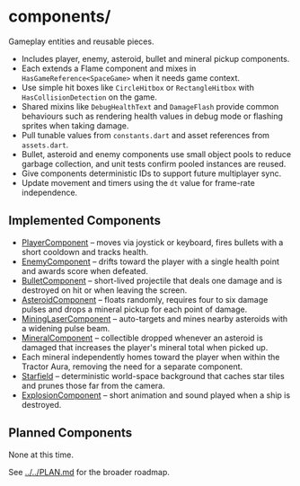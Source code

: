 # components/

Gameplay entities and reusable pieces.

- Includes player, enemy, asteroid, bullet and mineral pickup
  components.
- Each extends a Flame component and mixes in `HasGameReference<SpaceGame>`
  when it needs game context.
- Use simple hit boxes like `CircleHitbox` or `RectangleHitbox` with
  `HasCollisionDetection` on the game.
- Shared mixins like `DebugHealthText` and `DamageFlash` provide common
  behaviours such as rendering health values in debug mode or flashing sprites
  when taking damage.
- Pull tunable values from `constants.dart` and asset references from
  `assets.dart`.
- Bullet, asteroid and enemy components use small object pools to reduce
  garbage collection, and unit tests confirm pooled instances are reused.
- Give components deterministic IDs to support future multiplayer sync.
- Update movement and timers using the `dt` value for frame-rate independence.

## Implemented Components

- [PlayerComponent](player.md) – moves via joystick or keyboard, fires bullets
  with a short cooldown and tracks health.
- [EnemyComponent](enemy.md) – drifts toward the player with a single health
  point and awards score when defeated.
- [BulletComponent](bullet.md) – short-lived projectile that deals one damage
  and is destroyed on hit or when leaving the screen.
- [AsteroidComponent](asteroid.md) – floats randomly, requires four to six
  damage pulses and drops a mineral pickup for each point of damage.
- [MiningLaserComponent](mining_laser.md) – auto-targets and mines nearby
  asteroids with a widening pulse beam.
- [MineralComponent](mineral.md) – collectible dropped whenever an asteroid is
  damaged that increases the player's mineral total when picked up.
- Each mineral independently homes toward the player when within the Tractor
  Aura, removing the need for a separate component.
- [Starfield](starfield.md) – deterministic world-space background that caches
  star tiles and prunes those far from the camera.
- [ExplosionComponent](explosion.md) – short animation and sound played when
  a ship is destroyed.

## Planned Components

None at this time.

See [../../PLAN.md](../../PLAN.md) for the broader roadmap.
